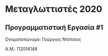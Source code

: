 # Μεταγλωττιστές 2020
## Προγραμματιστική Εργασία #1

Ονοματεπώνυμο:  Γεώργιος Ντότσιος

Α.Μ.: Π2014148


